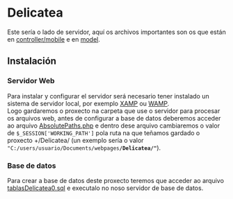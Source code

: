 # Delicatea

Este sería o lado de servidor, aquí os archivos importantes son os que están en [controller/mobile](https://github.com/carlosiglesias1/Delicatea/tree/master/controller/mobile) e en [model](https://github.com/carlosiglesias1/Delicatea/tree/master/model).

## Instalación

### Servidor Web

Para instalar y configurar el servidor será necesario tener instalado un sistema de servidor local, por exemplo [XAMP](https://www.apachefriends.org/es/download.html) ou [WAMP](https://sourceforge.net/projects/wampserver/files/).</br>
Logo gardaremos o proxecto na carpeta que use o servidor para procesar os arquivos web, antes de configurar a base de datos deberemos acceder ao arquivo [AbsolutePaths.php](paths/AbsolutePaths.php) e dentro dese arquivo cambiaremos o valor de ``` $_SESSION['WORKING_PATH'] ``` pola ruta na que teñamos gardado o proxecto +/Delicatea/ (un exemplo sería o valor ```"C:/users/usuario/Documents/webpages```__```/Delicatea/"```__).

### Base de datos

Para crear a base de datos deste proxecto teremos que acceder ao arquivo [tablasDelicatea0.sql](./%23ignorant/CreacionBD/tablasDelicatea0.sql) e executalo no noso servidor de base de datos.  
